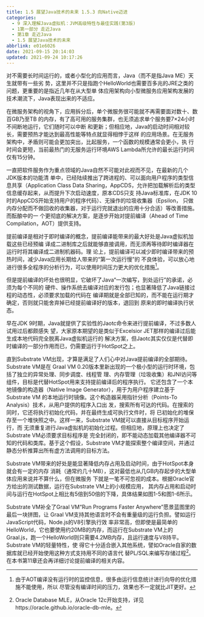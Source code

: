 ```yaml
---
title: 1.5 展望Java技术的未来 1.5.3 向Native迈进
categories: 
  - 9 深入理解Java虛拟机：JVM高级特性与最佳实践(第3版)
  - 1第一部分 走近Java
  - 第1章 走近Java
  - 1.5 展望Java技术的未来
abbrlink: e01e6026
date: 2021-09-15 20:14:03
updated: 2021-09-24 10:17:26
---
```

对不需要长时间运行的，或者小型化的应用而言，Java（而不是指Java ME）天生就带有一些劣 势，这里并不只是指跑个HelloWorld也需要百多兆的JRE之类的问题，更重要的是指近几年在从大型单 体应用架构向小型微服务应用架构发展的技术潮流下，Java表现出来的不适应。

在微服务架构的视角下，应用拆分后，单个微服务很可能就不再需要面对数十、数百GB乃至TB 的内存，有了高可用的服务集群，也无须追求单个服务要7×24小时不间断地运行，它们随时可以中断 和更新；但相应地，Java的启动时间相对较长，需要预热才能达到最高性能等特点就显得相悖于这样 的应用场景。在无服务架构中，矛盾则可能会更加突出，比起服务，一个函数的规模通常会更小，执 行时间会更短，当前最热门的无服务运行环境AWS Lambda所允许的最长运行时间仅有15分钟。

一直把软件服务作为重点领域的Java自然不可能对此视而不见，在最新的几个JDK版本的功能清 单中，已经陆续推出了跨进程的、可以面向用户程序的类型信息共享（Application Class Data Sharing，AppCDS，允许把加载解析后的类型信息缓存起来，从而提升下次启动速度，原本CDS只支 持Java标准库，在JDK 10时的AppCDS开始支持用户的程序代码）、无操作的垃圾收集器（Epsilon， 只做内存分配而不做回收的收集器，对于运行完就退出的应用十分合适）等改善措施。而酝酿中的一 个更彻底的解决方案，是逐步开始对提前编译（Ahead of Time Compilation，AOT）提供支持。

提前编译是相对于即时编译的概念，提前编译能带来的最大好处是Java虚拟机加载这些已经预编 译成二进制库之后就能够直接调用，而无须再等待即时编译器在运行时将其编译成二进制机器码。理 论上，提前编译可以减少即时编译带来的预热时间，减少Java应用长期给人带来的“第一次运行慢”的 不良体验，可以放心地进行很多全程序的分析行为，可以使用时间压力更大的优化措施[^1]。

但是提前编译的坏处也很明显，它破坏了Java“一次编写，到处运行”的承诺，必须为每个不同的 硬件、操作系统去编译对应的发行包；也显著降低了Java链接过程的动态性，必须要求加载的代码在 编译期就是全部已知的，而不能在运行期才确定，否则就只能舍弃掉已经提前编译好的版本，退回到 原来的即时编译执行状态。

早在JDK 9时期，Java就提供了实验性的Jaotc命令来进行提前编译，不过多数人试用过后都颇感失 望，大家原本期望的是类似于Excelsior JET那样的编译过后能生成本地代码完全脱离Java虚拟机运行的 解决方案，但Jaotc其实仅仅是代替即时编译的一部分作用而已，仍需要运行于HotSpot之上。

直到Substrate VM出现，才算是满足了人们心中对Java提前编译的全部期待。Substrate VM是在 Graal VM 0.20版本里新出现的一个极小型的运行时环境，包括了独立的异常处理、同步调度、线程管 理、内存管理（垃圾收集）和JNI访问等组件，目标是代替HotSpot用来支持提前编译后的程序执行。 它还包含了一个本地镜像的构造器（Native Image Generator），用于为用户程序建立基于Substrate VM 的本地运行时镜像。这个构造器采用指针分析（Points-To Analysis）技术，从用户提供的程序入口出 发，搜索所有可达的代码。在搜索的同时，它还将执行初始化代码，并在最终生成可执行文件时，将 已初始化的堆保存至一个堆快照之中。这样一来，Substrate VM就可以直接从目标程序开始运行，而 无须重复进行Java虚拟机的初始化过程。但相应地，原理上也决定了Substrate VM必须要求目标程序是 完全封闭的，即不能动态加载其他编译器不可知的代码和类库。基于这个假设，Substrate VM才能探索整个编译空间，并通过静态分析推算出所有虚方法调用的目标方法。

Substrate VM带来的好处是能显著降低内存占用及启动时间，由于HotSpot本身就会有一定的内存 消耗（通常约几十MB），这对最低也从几GB内存起步的大型单体应用来说并不算什么，但在微服务 下就是一笔不可忽视的成本。根据Oracle官方给出的测试数据，运行在Substrate VM上的小规模应用， 其内存占用和启动时间与运行在HotSpot上相比有5倍到50倍的下降，具体结果如图1-5和图1-6所示。

Substrate VM补全了Graal VM“Run Programs Faster Anywhere”愿景蓝图里的最后一块拼图，让 Graal VM支持其他语言时不会有重量级的运行负担。譬如运行JavaScript代码，Node.js的V8引擎执行效 率非常高，但即使是最简单的HelloWorld，它也要使用约20MB的内存，而运行在Substrate VM上的 Graal.js，跑一个HelloWorld则只需要4.2MB内存，且运行速度与V8持平。Substrate VM的轻量特性，使 得它十分适合嵌入其他系统，譬如Oracle自家的数据库就已经开始使用这种方式支持用不同的语言代 替PL/SQL来编写存储过程[^2]。在本书第11章还会再详细讨论提前编译的相关内容。


[^1]: 由于AOT编译没有运行时的监控信息，很多由运行信息统计进行向导的优化措施不能使用，所以 尽管没有编译时间的压力，效果也不一定就比JIT更好。 
[^2]: Oracle Database MLE，从Oracle 12c开始支持，详见https://oracle.github.io/oracle-db-mle。
